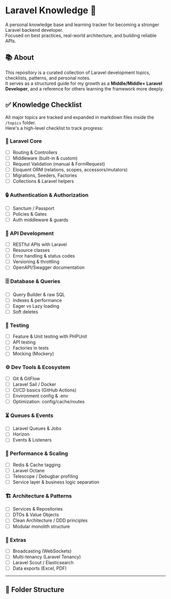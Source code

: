 # Laravel Knowledge 🧠

A personal knowledge base and learning tracker for becoming a stronger Laravel backend developer.  
Focused on best practices, real-world architecture, and building reliable APIs.

## 📚 About

This repository is a curated collection of Laravel development topics, checklists, patterns, and personal notes.  
It serves as a structured guide for my growth as a **Middle/Middle+ Laravel Developer**, and a reference for others learning the framework more deeply.

## ✅ Knowledge Checklist

All major topics are tracked and expanded in markdown files inside the `/topics` folder.  
Here's a high-level checklist to track progress:

### 🔹 Laravel Core
- [ ] Routing & Controllers
- [ ] Middleware (built-in & custom)
- [ ] Request Validation (manual & FormRequest)
- [ ] Eloquent ORM (relations, scopes, accessors/mutators)
- [ ] Migrations, Seeders, Factories
- [ ] Collections & Laravel helpers

### 🔒 Authentication & Authorization
- [ ] Sanctum / Passport
- [ ] Policies & Gates
- [ ] Auth middleware & guards

### 🧩 API Development
- [ ] RESTful APIs with Laravel
- [ ] Resource classes
- [ ] Error handling & status codes
- [ ] Versioning & throttling
- [ ] OpenAPI/Swagger documentation

### 🗄️ Database & Queries
- [ ] Query Builder & raw SQL
- [ ] Indexes & performance
- [ ] Eager vs Lazy loading
- [ ] Soft deletes

### 🧪 Testing
- [ ] Feature & Unit testing with PHPUnit
- [ ] API testing
- [ ] Factories in tests
- [ ] Mocking (Mockery)

### ⚙️ Dev Tools & Ecosystem
- [ ] Git & GitFlow
- [ ] Laravel Sail / Docker
- [ ] CI/CD basics (GitHub Actions)
- [ ] Environment config & .env
- [ ] Optimization: config/cache/routes

### ⏳ Queues & Events
- [ ] Laravel Queues & Jobs
- [ ] Horizon
- [ ] Events & Listeners

### 🚀 Performance & Scaling
- [ ] Redis & Cache tagging
- [ ] Laravel Octane
- [ ] Telescope / Debugbar profiling
- [ ] Service layer & business logic separation

### 🏗️ Architecture & Patterns
- [ ] Services & Repositories
- [ ] DTOs & Value Objects
- [ ] Clean Architecture / DDD principles
- [ ] Modular monolith structure

### 🧰 Extras
- [ ] Broadcasting (WebSockets)
- [ ] Multi-tenancy (Laravel Tenancy)
- [ ] Laravel Scout / Elasticsearch
- [ ] Data exports (Excel, PDF)

---

## 📁 Folder Structure

